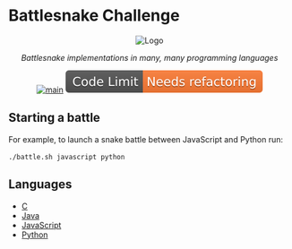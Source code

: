 # Battlesnake Challenge

<div align="center">

![Logo](logo.png)

</div>

<div align="center">

*Battlesnake implementations in many, many programming languages*

</div>

<div align="center">

[![main](https://github.com/getcodelimit/pl-battlesnake/actions/workflows/main.yml/badge.svg)](https://github.com/getcodelimit/pl-battlesnake/actions/workflows/main.yml)
[![codelimit](https://github.com/getcodelimit/battlesnake-challenge/blob/_codelimit_reports/main/badge.svg?raw=true)](https://github.com/getcodelimit/battlesnake-challenge/blob/_codelimit_reports/main/codelimit.md)

</div>

## Starting a battle

For example, to launch a snake battle between JavaScript and Python run:

```shell
./battle.sh javascript python
```

## Languages

- [C](c/)
- [Java](java/)
- [JavaScript](javascript/)
- [Python](python/)
